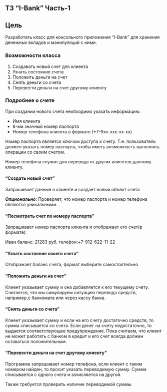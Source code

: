 ## ТЗ “I-Bank” Часть-1

## Цель

Разработать класс для консольного приложения “I-Bank” для хранения денежных вкладов и манипуляций с ними.


### Возможности класса

1. Создавать новый счет для клиента
1. Узнать состояние счета
1. Положить деньги на счет
1. Снять деньги со счета
1. Перевести деньги на счет другому клиенту


### Подробнее о счете

При создании нового счета необходимо указать информацию:

*   Имя клиента
*   8-ми значный номер паспорта
*   Номер телефона клиента в формате (+7-9xx-xxx-xx-xx)

Номер паспорта является ключом доступа к счету. Т.е. пользователь должен указать номер паспорта, чтобы иметь возможность выполнять операции со своим счетом.

Номер телефона служит для перевода от других клиентов данному клиенту.


#### “Создать новый счет”

Запрашивает данные о клиенте и создает новый объект счета

**_Опционально_**: Проверяет, что номер паспорта и номер телефона являются уникальными.


#### “Посмотреть счет по номеру паспорта”

Запрашивает номер паспорта клиента и отображает его счет(в формате):

Иван баланс: 21283 руб. телефон:+7-912-622-11-22

#### “Узнать состояние своего счета”

Отображает баланс счета, формат выберите самостоятельно

#### “Положить деньги на счет”

Клиент указывает сумму и она добавляется к его текущему счету. Считается, что мы симулируем ситуацию перевода средств, например,с банкомата или через кассу банка.


#### “Снять деньги со счета”

Клиент указывает сумму и если на его счету достаточно средств, то сумма списывается со счета. Если денег на счету недостаточно, то выдается соответствующее предупреждение. Пока считаем, что клиент не может работать с банком в кредит и его счет всегда должен оставаться положительным.


#### “Перевести деньги на счет другому клиенту”

Программа запрашивает номер телефона, если клиент с таким номером найден, то просит указать переводимую сумму. Сумма списывается с одного счета и зачисляется на другой.

Также требуется проверить наличие переводимой суммы.

